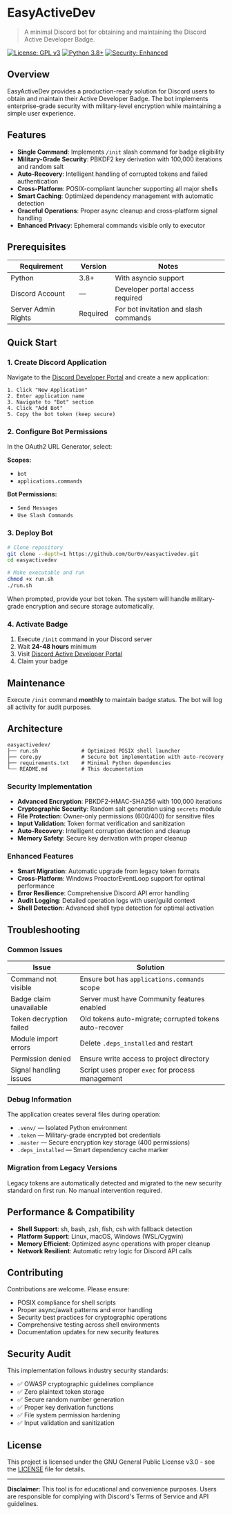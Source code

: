 # EasyActiveDev
> A minimal Discord bot for obtaining and maintaining the Discord Active Developer Badge.

[![License: GPL v3](https://img.shields.io/badge/License-GPLv3-blue.svg)](https://www.gnu.org/licenses/gpl-3.0)
[![Python 3.8+](https://img.shields.io/badge/python-3.8+-blue.svg)](https://www.python.org/downloads/)
[![Security: Enhanced](https://img.shields.io/badge/security-enhanced-green.svg)](#security-implementation)

## Overview

EasyActiveDev provides a production-ready solution for Discord users to obtain and maintain their Active Developer Badge. The bot implements enterprise-grade security with military-level encryption while maintaining a simple user experience.

## Features

- **Single Command**: Implements `/init` slash command for badge eligibility
- **Military-Grade Security**: PBKDF2 key derivation with 100,000 iterations and random salt
- **Auto-Recovery**: Intelligent handling of corrupted tokens and failed authentication
- **Cross-Platform**: POSIX-compliant launcher supporting all major shells
- **Smart Caching**: Optimized dependency management with automatic detection
- **Graceful Operations**: Proper async cleanup and cross-platform signal handling
- **Enhanced Privacy**: Ephemeral commands visible only to executor

## Prerequisites

| Requirement | Version | Notes |
|-------------|---------|-------|
| Python | 3.8+ | With asyncio support |
| Discord Account | — | Developer portal access required |
| Server Admin Rights | Required | For bot invitation and slash commands |

## Quick Start

### 1. Create Discord Application

Navigate to the [Discord Developer Portal](https://discord.com/developers/applications) and create a new application:

```
1. Click "New Application"
2. Enter application name
3. Navigate to "Bot" section
4. Click "Add Bot"
5. Copy the bot token (keep secure)
```

### 2. Configure Bot Permissions

In the OAuth2 URL Generator, select:

**Scopes:**
- `bot`
- `applications.commands`

**Bot Permissions:**
- `Send Messages`
- `Use Slash Commands`

### 3. Deploy Bot

```bash
# Clone repository
git clone --depth=1 https://github.com/Gur0v/easyactivedev.git
cd easyactivedev

# Make executable and run
chmod +x run.sh
./run.sh
```

When prompted, provide your bot token. The system will handle military-grade encryption and secure storage automatically.

### 4. Activate Badge

1. Execute `/init` command in your Discord server
2. Wait **24-48 hours** minimum
3. Visit [Discord Active Developer Portal](https://discord.com/developers/active-developer)
4. Claim your badge

## Maintenance

Execute `/init` command **monthly** to maintain badge status. The bot will log all activity for audit purposes.

## Architecture

```
easyactivedev/
├── run.sh              # Optimized POSIX shell launcher
├── core.py             # Secure bot implementation with auto-recovery
├── requirements.txt    # Minimal Python dependencies
└── README.md           # This documentation
```

### Security Implementation

- **Advanced Encryption**: PBKDF2-HMAC-SHA256 with 100,000 iterations
- **Cryptographic Security**: Random salt generation using `secrets` module
- **File Protection**: Owner-only permissions (600/400) for sensitive files
- **Input Validation**: Token format verification and sanitization
- **Auto-Recovery**: Intelligent corruption detection and cleanup
- **Memory Safety**: Secure key derivation with proper cleanup

### Enhanced Features

- **Smart Migration**: Automatic upgrade from legacy token formats
- **Cross-Platform**: Windows ProactorEventLoop support for optimal performance
- **Error Resilience**: Comprehensive Discord API error handling
- **Audit Logging**: Detailed operation logs with user/guild context
- **Shell Detection**: Advanced shell type detection for optimal activation

## Troubleshooting

### Common Issues

| Issue | Solution |
|-------|----------|
| Command not visible | Ensure bot has `applications.commands` scope |
| Badge claim unavailable | Server must have Community features enabled |
| Token decryption failed | Old tokens auto-migrate; corrupted tokens auto-recover |
| Module import errors | Delete `.deps_installed` and restart |
| Permission denied | Ensure write access to project directory |
| Signal handling issues | Script uses proper `exec` for process management |

### Debug Information

The application creates several files during operation:

- `.venv/` — Isolated Python environment
- `.token` — Military-grade encrypted bot credentials
- `.master` — Secure encryption key storage (400 permissions)
- `.deps_installed` — Smart dependency cache marker

### Migration from Legacy Versions

Legacy tokens are automatically detected and migrated to the new security standard on first run. No manual intervention required.

## Performance & Compatibility

- **Shell Support**: sh, bash, zsh, fish, csh with fallback detection
- **Platform Support**: Linux, macOS, Windows (WSL/Cygwin)
- **Memory Efficient**: Optimized async operations with proper cleanup
- **Network Resilient**: Automatic retry logic for Discord API calls

## Contributing

Contributions are welcome. Please ensure:

- POSIX compliance for shell scripts
- Proper async/await patterns and error handling
- Security best practices for cryptographic operations
- Comprehensive testing across shell environments
- Documentation updates for new security features

## Security Audit

This implementation follows industry security standards:

- ✅ OWASP cryptographic guidelines compliance
- ✅ Zero plaintext token storage
- ✅ Secure random number generation
- ✅ Proper key derivation functions
- ✅ File system permission hardening
- ✅ Input validation and sanitization

## License

This project is licensed under the GNU General Public License v3.0 - see the [LICENSE](LICENSE) file for details.

---

**Disclaimer**: This tool is for educational and convenience purposes. Users are responsible for complying with Discord's Terms of Service and API guidelines.
